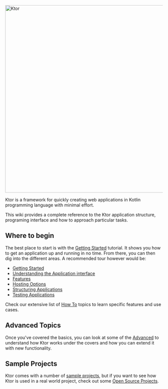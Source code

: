 <img src="https://github.com/Kotlin/ktor/wiki/resources/ktor.png" alt="Ktor" width="600" style="max-width:100%;">

Ktor is a framework for quickly creating web applications in Kotlin programming language with minimal effort.

This wiki provides a complete reference to the Ktor application structure, programing interface and 
how to approach particular tasks.

## Where to begin

The best place to start is with the [Getting Started](Getting-Started) tutorial. It shows you how to get an application up and running in no time. From there, you can then 
dig into the different areas. A recommended tour however would be:

* [Getting Started](Getting-Started)
* [Understanding the Application interface](Application)
* [Features](Features)
* [Hosting Options](Application-Hosting)
* [Structuring Applications](Application-Structure)
* [Testing Applications](Application-Testing)

Check our extensive list of [How To](howto/Home) topics to learn specific features and use cases.

## Advanced Topics

Once you've covered the basics, you can look at some of the [Advanced](Advanced) to understand how Ktor works under the covers and how you can extend it
with new functionality.
 
## Sample Projects

Ktor comes with a number of [sample projects](https://github.com/Kotlin/ktor/tree/master/ktor-samples), but if you 
want to see how Ktor is used in a real world project, check out some [Open Source Projects](Open-Source-Projects).
 



